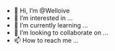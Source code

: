 - 👋 Hi, I’m @Welloive
- 👀 I’m interested in ...
- 🌱 I’m currently learning ...
- 💞️ I’m looking to collaborate on ...
- 📫 How to reach me ...

<!---
Welloive/Welloive is a ✨ special ✨ repository because its `README.md` (this file) appears on your GitHub profile.
You can click the Preview link to take a look at your changes.
--->
